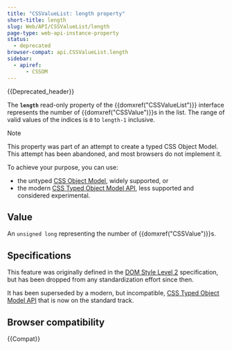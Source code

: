 ```yaml
---
title: "CSSValueList: length property"
short-title: length
slug: Web/API/CSSValueList/length
page-type: web-api-instance-property
status:
  - deprecated
browser-compat: api.CSSValueList.length
sidebar:
  - apiref:
      - CSSOM
---
```


{{Deprecated_header}}

The **`length`** read-only property of the
{{domxref("CSSValueList")}} interface represents the number of {{domxref("CSSValue")}}s
in the list. The range of valid values of the indices is `0` to
`length-1` inclusive.

> [!NOTE]
> This property was part of an attempt to create a typed CSS Object Model. This attempt has been abandoned, and most browsers do
> not implement it.
>
> To achieve your purpose, you can use:
>
> - the untyped [CSS Object Model](/en-US/docs/Web/API/CSS_Object_Model), widely supported, or
> - the modern [CSS Typed Object Model API](/en-US/docs/Web/API/CSS_Typed_OM_API), less supported and considered experimental.

## Value

An `unsigned long` representing the number of {{domxref("CSSValue")}}s.

## Specifications

This feature was originally defined in the [DOM Style Level 2](https://www.w3.org/TR/DOM-Level-2-Style/) specification, but has been dropped from any
standardization effort since then.

It has been superseded by a modern, but incompatible, [CSS Typed Object Model API](/en-US/docs/Web/API/CSS_Typed_OM_API) that is now on the standard track.

## Browser compatibility

{{Compat}}
